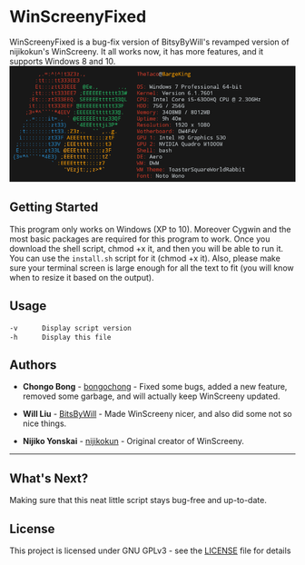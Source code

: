 # WinScreenyFixed
WinScreenyFixed is a bug-fix version of BitsyByWill's revamped version of nijikokun's WinScreeny.  It all works now, it has more features, and it supports Windows 8 and 10.
![WinScreenyFixed](winscreeny.png)

## Getting Started
This program only works on Windows (XP to 10).  Moreover Cygwin and the most basic packages are required for this program to work. Once you download the shell script, chmod +x it, and then you will be able to run it. You can use the `install.sh` script for it (chmod +x it).  Also, please make sure your terminal screen is large enough for all the text to fit (you will know when to resize it based on the output).

## Usage
	-v		Display script version
	-h		Display this file

## Authors
* **Chongo Bong** - [bongochong](https://github.com/bongochong) - Fixed some bugs, added a new feature, removed some garbage, and will actually keep WinScreeny updated.

* **Will Liu** - [BitsByWill](https://github.com/BitsByWill) - Made WinScreeny nicer, and also did some not so nice things.

* **Nijiko Yonskai** - [nijikokun](https://github.com/nijikokun) - Original creator of WinScreeny.

---

## What's Next?
Making sure that this neat little script stays bug-free and up-to-date.

## License
This project is licensed under GNU GPLv3 - see the [LICENSE](LICENSE) file for details
